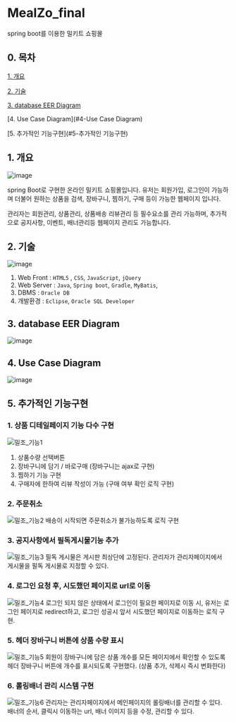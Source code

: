 # MealZo_final
spring boot를 이용한 밀키트 쇼핑몰

## 0. 목차

[1. 개요](#1-개요)

[2. 기술](#2-기술)

[3. database EER Diagram](#3-database-eer-diagram)

[4. Use Case Diagram](#4-Use Case Diagram)

[5. 추가적인 기능구현](#5-추가적인 기능구현)



## 1. 개요

![image](https://user-images.githubusercontent.com/89569867/165932599-a1c0035d-4ab7-4715-9d65-fd027dfb23c3.jpg)

spring Boot로 구현한 온라인 밀키트 쇼핑몰입니다.
유저는 회원가입, 로그인이 가능하며
더불어 원하는 상품을 검색, 장바구니, 찜하기, 구매 등이 가능한 웹페이지 입니다.

관리자는 회원관리, 상품관리, 상품배송 리뷰관리 등 필수요소를 관리 가능하며,
추가적으로 공지사항, 이벤트, 배너관리등 웹페이지 관리도 가능합니다.


## 2. 기술
![image](https://user-images.githubusercontent.com/89569867/165933271-f1a6d9fd-efa8-40f8-80f7-45062c566797.jpg)
1. Web Front : `HTML5` , `CSS`, `JavaScript`, `jQuery`
2. Web Server :  `Java`, `Spring boot`, `Gradle`, `MyBatis`, 
3. DBMS : `Oracle DB`
4. 개발환경 : `Eclipse`, `Oracle SQL Developer`



## 3. database EER Diagram
![image](https://user-images.githubusercontent.com/89569867/165932165-0506efec-d748-47a3-9c57-0e90acc0a497.png)



## 4. Use Case Diagram
![image](https://user-images.githubusercontent.com/89569867/165933260-deeb9793-0e85-4686-85d2-75d99bcebaec.jpg)



## 5. 추가적인 기능구현
### 1. 상품 디테일페이지 기능 다수 구현
![밀조_기능1](https://user-images.githubusercontent.com/89569867/165934378-78feb0d5-b5ce-4c86-bf48-d9fcc1027743.jpg)
1. 상품수량 선택버튼
2. 장바구니에 담기 / 바로구매 (장바구니는 ajax로 구현)
3. 찜하기 기능 구현
4. 구매자에 한하여 리뷰 작성이 가능 (구매 여부 확인 로직 구현)

### 2. 주문취소 
![밀조_기능2](https://user-images.githubusercontent.com/89569867/165934382-c8f5f2a1-98a9-4e3f-b181-1ad01ff155b0.jpg)
배송이 시작되면 주문취소가 불가능하도록 로직 구현

### 3. 공지사항에서 필독게시물기능 추가
![밀조_기능3](https://user-images.githubusercontent.com/89569867/165934384-88fa2c28-04f0-4eeb-84dc-b93305d5744b.jpg)
필독 게시물은 게시판 최상단에 고정된다. 
관리자가 관리자페이지에서 게시물을 필독 게시물로 지정할 수 있다. 

### 4. 로그인 요청 후, 시도했던 페이지로 url로 이동
![밀조_기능4](https://user-images.githubusercontent.com/89569867/165934386-153469d3-aee5-4d96-8fdd-094f4381bf2a.jpg)
로그인 되지 않은 상태에서 로그인이 필요한 페이지로 이동 시, 
유저는 로그인 페이지로 redirect하고, 로그인 성공시 앞서 시도했던 페이지로 이동하는 로직 구현.

### 5. 헤더 장바구니 버튼에 상품 수량 표시
![밀조_기능5](https://user-images.githubusercontent.com/89569867/165934388-aff51d11-fb11-4e49-99bb-c7d7f80ba789.jpg)
회원이 장바구니에 담은 상품 개수를 모든 페이지에서 확인할 수 있도록
헤더 장바구니 버튼에 개수를 표시되도록 구현했다.
(상품 추가, 삭제시 즉시 변화한다)


### 6. 롤링배너 관리 시스템 구현
![밀조_기능6](https://user-images.githubusercontent.com/89569867/165934391-f36559a4-2f1e-4edd-9c66-df42dff24f15.jpg)
관리자는 관리자페이지에서 메인페이지의 롤링배너를 관리할 수 있다.
배너의 순서, 클릭시 이동하는 url, 배너 이미지 등을 수정, 관리할 수 있다.

